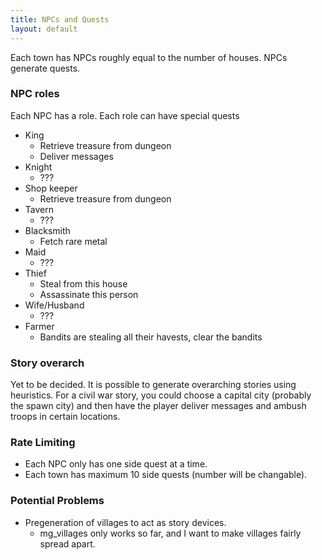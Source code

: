 ```yaml
---
title: NPCs and Quests
layout: default
---
```


Each town has NPCs roughly equal to the number of houses.
NPCs generate quests.

### NPC roles

Each NPC has a role. Each role can have special quests

* King
	* Retrieve treasure from dungeon
	* Deliver messages
* Knight
	* ???
* Shop keeper
	* Retrieve treasure from dungeon
* Tavern
	* ???
* Blacksmith
	* Fetch rare metal
* Maid
	* ???
* Thief
	* Steal from this house
	* Assassinate this person
* Wife/Husband
	* ???
* Farmer
	* Bandits are stealing all their havests, clear the bandits

### Story overarch

Yet to be decided. It is possible to generate overarching stories using
heuristics. For a civil war story, you could choose a capital city
(probably the spawn city) and then have the player deliver messages
and ambush troops in certain locations.

### Rate Limiting

* Each NPC only has one side quest at a time.
* Each town has maximum 10 side quests (number will be changable).

### Potential Problems

* Pregeneration of villages to act as story devices.
	* mg_villages only works so far, and I want to make villages fairly spread apart.
